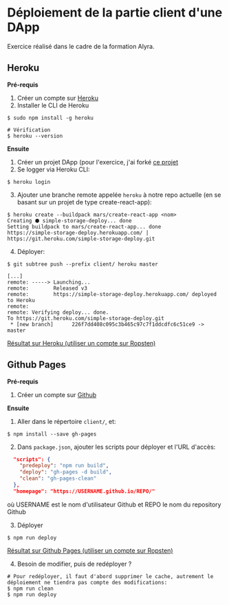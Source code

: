 # Déploiement de la partie client d'une DApp
Exercice réalisé dans le cadre de la formation Alyra.

## Heroku
**Pré-requis**
1. Créer un compte sur [Heroku](https://www.heroku.com/)
2. Installer le CLI de Heroku
```console
$ sudo npm install -g heroku

# Vérification
$ heroku --version
```

**Ensuite**
1. Créer un projet DApp (pour l'exercice, j'ai forké [ce projet](https://github.com/Alyra-school/whitelist-system-with-heroku/tree/master/client/src)
2. Se logger via Heroku CLI:
```console
$ heroku login
```
3. Ajouter une branche remote appelée `heroku` à notre repo actuelle (en se basant sur un projet de type create-react-app):
```console
$ heroku create --buildpack mars/create-react-app <nom>
Creating ⬢ simple-storage-deploy... done
Setting buildpack to mars/create-react-app... done
https://simple-storage-deploy.herokuapp.com/ | https://git.heroku.com/simple-storage-deploy.git
```
4. Déployer:
``` console
$ git subtree push --prefix client/ heroku master

[...]
remote: -----> Launching...
remote:        Released v3
remote:        https://simple-storage-deploy.herokuapp.com/ deployed to Heroku
remote: 
remote: Verifying deploy... done.
To https://git.heroku.com/simple-storage-deploy.git
 * [new branch]      226f7dd408c095c3b465c97c7f1ddcdfc6c51ce9 -> master

```

[Résultat sur Heroku (utiliser un compte sur Ropsten)](https://pacific-fortress-09484.herokuapp.com/)

## Github Pages
**Pré-requis**
1. Créer un compte sur [Github](https://www.github.com//)

**Ensuite**
1. Aller dans le répertoire `client/`, et:
```console
$ npm install --save gh-pages
```
2. Dans `package.json`, ajouter les scripts pour déployer et l'URL d'accès:
```json
  "scripts": {
    "predeploy": "npm run build",
    "deploy": "gh-pages -d build",
    "clean": "gh-pages-clean"
  },
  "homepage": "https://USERNAME.github.io/REPO/"
```
où USERNAME est le nom d'utilisateur Github et REPO le nom du repository Github

3. Déployer
```console
$ npm run deploy
```

[Résultat sur Github Pages (utiliser un compte sur Ropsten)](https://oumod.github.io/simple-storage-deploy/)

4. Besoin de modifier, puis de redéployer ?
```console
# Pour redéployer, il faut d'abord supprimer le cache, autrement le déploiement ne tiendra pas compte des modifications:
$ npm run clean
$ npm run deploy
```
